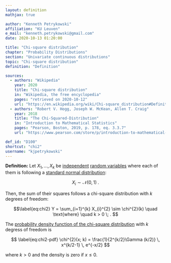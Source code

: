 ```yaml
---
layout: definition
mathjax: true

author: "Kenneth Petrykowski"
affiliation: "KU Leuven"
e_mail: "kenneth.petrykowski@gmail.com"
date: 2020-10-13 01:20:00

title: "Chi-square distribution"
chapter: "Probability Distributions"
section: "Univariate continuous distributions"
topic: "Chi-square distribution"
definition: "Definition"

sources:
  - authors: "Wikipedia"
    year: 2020
    title: "Chi-square distribution"
    in: "Wikipedia, the free encyclopedia"
    pages: "retrieved on 2020-10-12"
    url: "https://en.wikipedia.org/wiki/Chi-square_distribution#Definitions"
  - authors: "Robert V. Hogg, Joseph W. McKean, Allen T. Craig"
    year: 2018
    title: "The Chi-Squared-Distribution"
    in: "Introduction to Mathematical Statistics"
    pages: "Pearson, Boston, 2019, p. 178, eq. 3.3.7"
    url: "https://www.pearson.com/store/p/introduction-to-mathematical-statistics/P100000843744"

def_id: "D100"
shortcut: "chi2"
username: "kjpetrykowski"
---
```



**Definition:** Let $X_{1}, ..., X_{k}$ be [independent](/D/ind) [random variables](/D/rvar) where each of them is following a [standard normal distribution](/D/snorm):

$$ \label{eq:snorm}
X_{i} \sim \mathcal{N}(0,1) \; .
$$

Then, the sum of their squares follows a chi-square distribution with $k$ degrees of freedom:

$$\label{eq:chi2}
Y = \sum_{i=1}^{k} X_{i}^{2} \sim \chi^{2}(k) \quad \text{where} \quad k > 0 \; .
$$

The [probability density function of the chi-square distribution](/P/chi2-pdf) with $k$ degress of freedom is

$$ \label{eq:chi2-pdf}
\chi^{2}(x; k) = \frac{1}{2^{k/2}\Gamma (k/2)} \, x^{k/2-1} \, e^{-x/2}
$$

where $k > 0$ and the density is zero if $x \leq 0$.